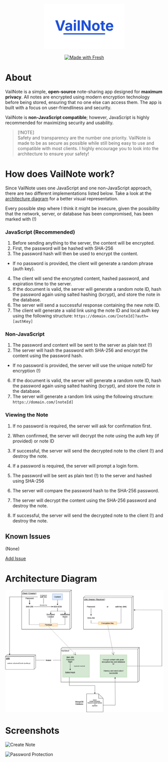 <div id="logo" align="center">
  <a href="https://github.com/emilkrebs/VailNote" target="_blank" rel="noopener noreferrer">
   <img width="256" alt="WatchLock Logo" src="./static/logo.png">
 </a>

  [![Made with Fresh](https://fresh.deno.dev/fresh-badge-dark.svg)](https://fresh.deno.dev)
</div>

# About

VailNote is a simple, **open-source** note-sharing app designed for **maximum privacy**. All notes are encrypted  using modern encryption technology before being stored, ensuring that no one else can access them. The app is built with a focus on user-friendliness and security.

VailNote is **non-JavaScript compatible**; however, JavaScript is highly recommended for maximizing security and usability.

> [!NOTE]\
> Safety and transparency are the number one priority. VailNote is made to be as secure as possible while still being easy to use and compatible with most clients.
> I highly encourage you to look into the architecture to ensure your safety!

# How does VailNote work?

Since VailNote uses one JavaScript and one non-JavaScript approach, there are two different implementations listed below. Take a look at the [architecture diagram](#architecture-diagram) for a better visual representation.

Every possible step where I think it might be insecure, given the possibility that the network, server, or database has been compromised, has been marked with (!)

### JavaScript (Recommended)
1. Before sending anything to the server, the content will be encrypted.
2. First, the password will be hashed with SHA-256
3. The password hash will then be used to encrypt the content.
  - If no password is provided, the client will generate a random phrase (auth key).
4. The client will send the encrypted content, hashed password, and expiration time to the server.
6. If the document is valid, the server will generate a random note ID, hash the password again using salted hashing (bcrypt), and store the note in the database.
7. The server will send a successful response containing the new note ID.
8. The client will generate a valid link using the note ID and local auth key using the following structure: `https://domain.com/[noteId]?auth=[authKey]`

### Non-JavaScript
1. The password and content will be sent to the server as plain text (!)
2. The server will hash the password with SHA-256 and encrypt the content using the password hash. 
  - If no password is provided, the server will use the unique noteID for encryption (!)
6. If the document is valid, the server will generate a random note ID, hash the password again using salted hashing (bcrypt), and store the note in the database.
7. The server will generate a random link using the following structure: `https://domain.com/[noteId]`


### Viewing the Note

1. If no password is required, the server will ask for confirmation first.
2. When confirmed, the server will decrypt the note using the auth key (if provided) or note ID
3. If successful, the server will send the decrypted note to the client (!) and destroy the note.

1. If a password is required, the server will prompt a login form.
2. The password will be sent as plain text (!) to the server and hashed using SHA-256
3. The server will compare the password hash to the SHA-256 password.
4. The server will decrypt the content using the SHA-256 password and destroy the note.
3. If successful, the server will send the decrypted note to the client (!) and destroy the note.



## Known Issues

(None)

[Add Issue](https://github.com/emilkrebs/Nitrado-Bot/issues/new)



# Architecture Diagram

![Architecture Diagram](./static/images/architecture.png)

# Screenshots

![Create Note](https://github.com/user-attachments/assets/8d1edd52-1342-4efd-944c-6fe794c91042)

![Password Protection](https://github.com/user-attachments/assets/e35b84b1-2ad8-4e0d-b474-fe66ee5d56ab)
